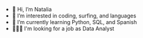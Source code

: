 - 👋 Hi, I’m Natalia
- 👀 I’m interested in coding, surfing, and languages
- 🌱 I’m currently learning Python, SQL, and Spanish
- 👩🏼‍💻 I'm looking for a job as Data Analyst

<!---
natalia-dias/natalia-dias is a ✨ special ✨ repository because its `README.md` (this file) appears on your GitHub profile.
You can click the Preview link to take a look at your changes.
--->
